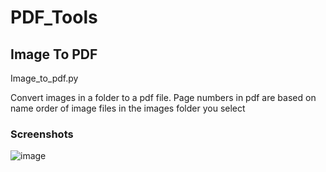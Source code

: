 # PDF_Tools


## Image To PDF
Image_to_pdf.py

Convert images in a folder to a pdf file. Page numbers in pdf are based on name order of image files in the images folder you select

### Screenshots
![image](https://i.imgur.com/zucy1Mt.png)
